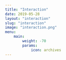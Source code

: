 ```yaml
---
title: "Interaction"
date: 2019-05-28
layout: "interaction"
slug: "interaction"
image: "interaction.png"
menu:
    main:
        weight: -70
        params: 
            icon: archives
---
```

